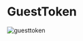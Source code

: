 # GuestToken

![guesttoken](https://user-images.githubusercontent.com/121312707/235408692-1d0d22ff-f0e2-4fc9-af93-84432aeb6b5b.png)
